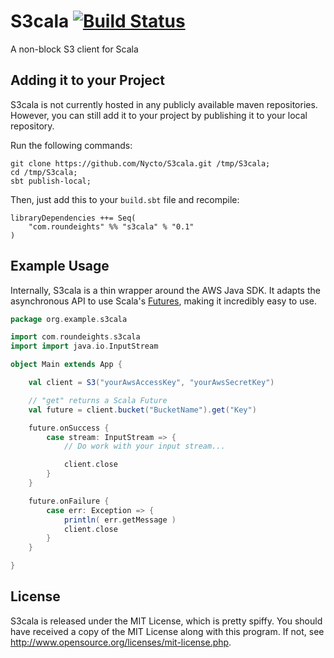 S3cala [![Build Status](https://secure.travis-ci.org/Nycto/S3cala.png?branch=master)](http://travis-ci.org/Nycto/S3cala)
======

A non-block S3 client for Scala

Adding it to your Project
-------------------------

S3cala is not currently hosted in any publicly available maven repositories.
However, you can still add it to your project by publishing it to your local
repository.

Run the following commands:

```
git clone https://github.com/Nycto/S3cala.git /tmp/S3cala;
cd /tmp/S3cala;
sbt publish-local;
```

Then, just add this to your `build.sbt` file and recompile:

```
libraryDependencies ++= Seq(
    "com.roundeights" %% "s3cala" % "0.1"
)
```

Example Usage
-------------

Internally, S3cala is a thin wrapper around the AWS Java SDK. It adapts
the asynchronous API to use Scala's
[Futures](http://docs.scala-lang.org/overviews/core/futures.html), making
it incredibly easy to use.

```scala
package org.example.s3cala

import com.roundeights.s3cala
import import java.io.InputStream

object Main extends App {

    val client = S3("yourAwsAccessKey", "yourAwsSecretKey")

    // "get" returns a Scala Future
    val future = client.bucket("BucketName").get("Key")

    future.onSuccess {
        case stream: InputStream => {
            // Do work with your input stream...

            client.close
        }
    }

    future.onFailure {
        case err: Exception => {
            println( err.getMessage )
            client.close
        }
    }

}
```

License
-------

S3cala is released under the MIT License, which is pretty spiffy. You should
have received a copy of the MIT License along with this program. If not, see
<http://www.opensource.org/licenses/mit-license.php>.

